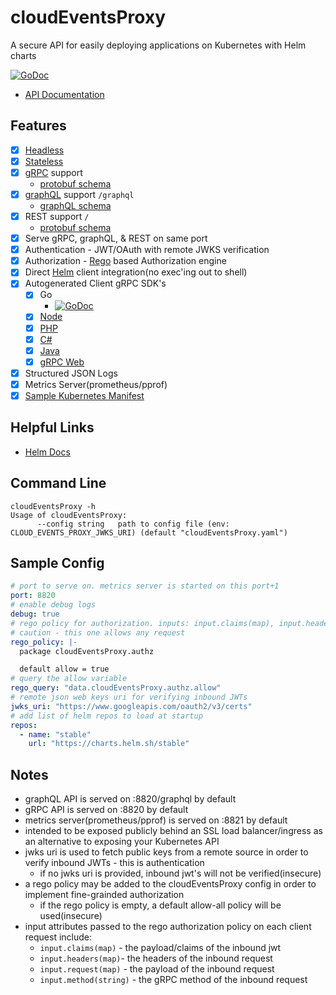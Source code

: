 # cloudEventsProxy

A secure API for easily deploying applications on Kubernetes with Helm charts

[![GoDoc](https://godoc.org/github.com/autom8ter/cloudEventsProxy?status.svg)](https://godoc.org/github.com/autom8ter/cloudEventsProxy/cloudEventsProxy-client-go)

- [API Documentation](https://autom8ter.github.io/cloudEventsProxy/)
                                        
## Features
- [x] [Headless](https://en.wikipedia.org/wiki/Headless_software)
- [x] [Stateless](https://nordicapis.com/defining-stateful-vs-stateless-web-services/)
- [x] [gRPC](https://grpc.io/) support
    - [protobuf schema](schema.proto)
- [x] [graphQL](https://graphql.org/) support `/graphql`
    - [graphQL schema](schema.graphql)
- [x] REST support `/`
    - [protobuf schema](schema.proto)
- [x] Serve gRPC, graphQL, & REST on same port
- [x] Authentication - JWT/OAuth with remote JWKS verification
- [x] Authorization - [Rego](https://www.openpolicyagent.org/docs/latest/policy-language/) based Authorization engine
- [x] Direct [Helm](https://helm.sh/) client integration(no exec'ing out to shell)
- [x] Autogenerated Client gRPC SDK's
    - [x] Go
        - [![GoDoc](https://godoc.org/github.com/autom8ter/cloudEventsProxy?status.svg)](https://godoc.org/github.com/autom8ter/cloudEventsProxy/cloudEventsProxy-client-go)
    - [x] [Node](./gen/grpc/node)
    - [x] [PHP](./gen/grpc/php)
    - [x] [C#](./gen/grpc/csharp)
    - [x] [Java](./gen/grpc/java)
    - [x] [gRPC Web](./gen/grpc/web)

- [x] Structured JSON Logs
- [x] Metrics Server(prometheus/pprof)
- [x] [Sample Kubernetes Manifest](k8s.yaml)
    
## Helpful Links
- [Helm Docs](https://helm.sh/docs/)

## Command Line

```
cloudEventsProxy -h
Usage of cloudEventsProxy:
      --config string   path to config file (env: CLOUD_EVENTS_PROXY_JWKS_URI) (default "cloudEventsProxy.yaml")
```

## Sample Config


```yaml
# port to serve on. metrics server is started on this port+1
port: 8820
# enable debug logs
debug: true
# rego policy for authorization. inputs: input.claims(map), input.headers(map), input.request(map), input.method(string)
# caution - this one allows any request
rego_policy: |-
  package cloudEventsProxy.authz

  default allow = true
# query the allow variable
rego_query: "data.cloudEventsProxy.authz.allow"
# remote json web keys uri for verifying inbound JWTs
jwks_uri: "https://www.googleapis.com/oauth2/v3/certs"
# add list of helm repos to load at startup
repos:
  - name: "stable"
    url: "https://charts.helm.sh/stable"
```

## Notes

- graphQL API is served on :8820/graphql by default
- gRPC API is served on :8820 by default
- metrics server(prometheus/pprof) is served on :8821 by default
- intended to be exposed publicly behind an SSL load balancer/ingress as an alternative to exposing your Kubernetes API
- jwks uri is used to fetch public keys from a remote source in order to verify inbound JWTs - this is authentication
    - if no jwks uri is provided, inbound jwt's will not be verified(insecure)
- a rego policy may be added to the cloudEventsProxy config in order to implement fine-grainded authorization
    - if the rego policy is empty, a default allow-all policy will be used(insecure)
- input attributes passed to the rego authorization policy on each client request include: 
    - `input.claims(map)` - the payload/claims of the inbound jwt
    - `input.headers(map)`- the headers of the inbound request
    - `input.request(map)` - the payload of the inbound request
    - `input.method(string)` - the gRPC method of the inbound request
      
